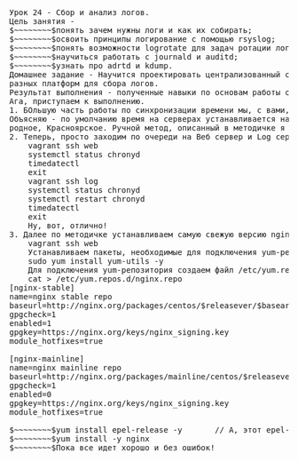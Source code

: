 <pre>
Урок 24 - Сбор и анализ логов.  
Цель занятия -  
$~~~~~~~~$понять зачем нужны логи и как их собирать;  
$~~~~~~~~$освоить принципы логирование с помощью rsyslog;  
$~~~~~~~~$понять возможности logrotate для задач ротации логов;  
$~~~~~~~~$научиться работать с journald и auditd;  
$~~~~~~~~$узнать про adrtd и kdump.  
Домашнее задание - Научится проектировать централизованный сбор логов. Рассмотреть особенности   
разных платформ для сбора логов.  
Результат выполнения - полученные навыки по основам работы с rsyslog, logrotate, journald, auditd, abrtd и kdump.  
Ага, приступаем к выполнению.  
1. БОльшую часть работы по синхронизации времени мы, с вами, выполняем в Vagrantfile.  
Объясняю - по умолчанию время на серверах устанавливается на UTC+0, а, нам надо, что бы было наше,  
родное, Красноярское. Ручной метод, описанный в методичке я проверял - тоже работает.  
2. Теперь, просто заходим по очереди на Веб сервер и Log сервер и проверяем время - одинаковое, Красноярское.  
	vagrant ssh web  
	systemctl status chronyd  
	timedatectl  
	exit  
	vagrant ssh log  
	systemctl status chronyd  
	systemctl restart chronyd  
	timedatectl  
	exit  
	Ну, вот, отлично!  
3. Далее по методичке устанавливаем самую свежую версию nginx на виртуальной машине web -  
	vagrant ssh web  
	Устанавливаем пакеты, необходимые для подключения yum-репозитория:  
	sudo yum install yum-utils -y  
	Для подключения yum-репозитория создаем файл /etc/yum.repos.d/nginx.repo для скачивания самой свежей версии -  
	cat > /etc/yum.repos.d/nginx.repo  
[nginx-stable]  
name=nginx stable repo  
baseurl=http://nginx.org/packages/centos/$releasever/$basearch/  
gpgcheck=1  
enabled=1  
gpgkey=https://nginx.org/keys/nginx_signing.key  
module_hotfixes=true  
  
[nginx-mainline]  
name=nginx mainline repo  
baseurl=http://nginx.org/packages/mainline/centos/$releasever/$basearch/  
gpgcheck=1  
enabled=0  
gpgkey=https://nginx.org/keys/nginx_signing.key  
module_hotfixes=true  
  
$~~~~~~~~$yum install epel-release -y		// А, этот epel-release не ставится, что-ли, по дефолту?  
$~~~~~~~~$yum install -y nginx  
$~~~~~~~~$Пока все идет хорошо и без ошибок!  
</pre>
